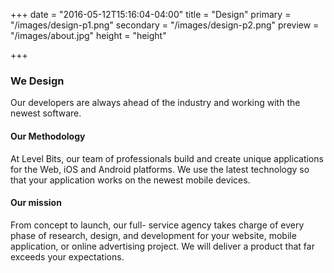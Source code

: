 +++
date = "2016-05-12T15:16:04-04:00"
title = "Design"
primary = "/images/design-p1.png"
secondary = "/images/design-p2.png"
preview = "/images/about.jpg"
height = "height"

+++

### We Design
Our developers are always ahead of the industry and working with the newest software.

#### Our Methodology
At Level Bits, our team of
professionals build and create
unique applications for the Web, iOS
and Android platforms. We use the
latest technology so that your
application works on the newest
mobile devices.

#### Our mission
From concept to launch, our full-
service agency takes charge of
every phase of research, design, and
development for your website,
mobile application, or online
advertising project. We will deliver a
product that far exceeds your
expectations.
